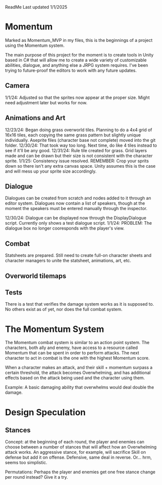 ReadMe Last updated 1/1/2025

# Momentum

Marked as Momentum_MVP in my files, this is the beginnings of a project using the Momentum system.

The main purpose of this project for the moment is to create tools in Unity based in C# that will allow me to create a wide variety of customizable abilities, dialogue, and anything else a JRPG system requires. I've been trying to future-proof the editors to work with any future updates.

## Camera

1/1/24: Adjusted so that the sprites now appear at the proper size. Might need adjustment later but works for now.

## Animations and Art

12/23/24: Began doing grass overworld tiles. Planning to do a 4x4 grid of 16x16 tiles, each copying the same grass pattern but slightly unique individually. Aseprite files (character base not complete) moved into the git folder.
12/30/24: That took way too long. Next time, do like 4 tiles instead to see if it'll be any good.
12/31/24: Rule tile created for grass. Grid layers made and can be drawn but their size is not consistent with the character sprite.
1/1/25: Consistency issue resolved.
REMEMBER: Crop your sprits down so there isn't any extra canvas space. Unity assumes this is the case and will mess up your sprite size accordingly.

## Dialogue

Dialogues can be created from scratch and nodes added to it through an editor system. Dialogues now contain a list of speakers, though at the moment the speakers must be entered manually through the inspector.

12/30/24: Dialogue can be displayed now through the DisplayDialogue script. Currently only shows a test dialogue script.
1/1/24: PROBLEM: The dialogue box no longer cooresponds with the player's view. 

## Combat

Statsheets are prepared. Still need to create full-on character sheets and character managers to unite the statsheet, animations, art, etc.

## Overworld tilemaps

## Tests

There is a test that verifies the damage system works as it is supposed to. No others exist as of yet, nor does the full combat system.

# The Momentum System

The Momentum combat system is similar to an action point system. The characters, both ally and enemy, have access to a resource called Momentum that can be spent in order to perform attacks. The next character to act in combat is the one with the highest Momentum score.

When a character makes an attack, and their skill + momentum surpass a certain threshold, the attack becomes Overwhelming, and has additional effects based on the attack being used and the character using them.

Example: A basic damaging ability that overwhelms would deal double the damage.

# Design Speculation

## Stances

Concept: at the beginning of each round, the player and enemies can choose between a number of stances that will affect how an Overwhelming attack works. An aggressive stance, for example, will sacrifice Skill on defense but add it on offense. Defensive, same deal in reverse. Or... hrm, seems too simplistic.

Permutations: Perhaps the player and enemies get one free stance change per round instead? Give it a try.